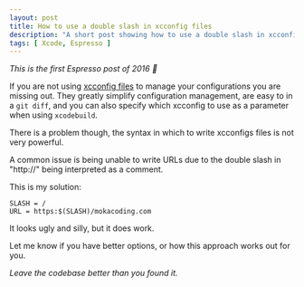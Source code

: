 ```yaml
---
layout: post
title: How to use a double slash in xcconfig files
description: "A short post showing how to use a double slash in xcconfig files, for example to write URLs like http://mokacoding.com"
tags: [ Xcode, Espresso ]
---
```


_This is the first Espresso post of 2016 🎉_

If you are not using [xcconfig files](https://pewpewthespells.com/blog/xcconfig_guide.html) to manage your configurations you are missing out. They greatly simplify configuration management, are easy to in a `git diff`, and you can also specify which xcconfig to use as a parameter when using `xcodebuild`.

There is a problem though, the syntax in which to write xcconfigs files is not very powerful.

A common issue is being unable to write URLs due to the double slash in "http://" being interpreted as a comment.

This is my solution:

```
SLASH = /
URL = https:$(SLASH)/mokacoding.com
```

It looks ugly and silly, but it does work.

Let me know if you have better options, or how this approach works out for you.

_Leave the codebase better than you found it._
